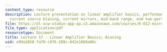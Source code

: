 ```yaml
---
content_type: resource
description: Lecture presentation on linear amplifier basics, performance metrics,
  current source biasing, current mirrors, mid-band range, and two-port representation.
file: https://ol-ocw-studio-app-qa.s3.amazonaws.com/courses/6-012-microelectronic-devices-and-circuits-fall-2009/e99a2858fa78c976288c042e10b9a06c_MIT6_012F09_lec17.pdf
file_type: application/pdf
resourcetype: Document
title: Lecture 17 - Linear Amplifier Basics; Biasing
uid: e99a2858-fa78-c976-288c-042e10b9a06c
---
```

